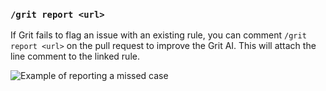 ### `/grit report <url>`

If Grit fails to flag an issue with an existing rule, you can comment `/grit report <url>` on the pull request to improve the Grit AI. This will attach the line comment to the linked rule.

![Example of reporting a missed case](/slash-report.png)
